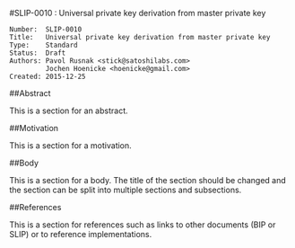#SLIP-0010 : Universal private key derivation from master private key

```
Number:  SLIP-0010
Title:   Universal private key derivation from master private key
Type:    Standard
Status:  Draft
Authors: Pavol Rusnak <stick@satoshilabs.com>
         Jochen Hoenicke <hoenicke@gmail.com>
Created: 2015-12-25
```

##Abstract

This is a section for an abstract.

##Motivation

This is a section for a motivation.

##Body

This is a section for a body. The title of the section should be changed
and the section can be split into multiple sections and subsections.

##References

This is a section for references such as links to other documents (BIP or SLIP)
or to reference implementations.
